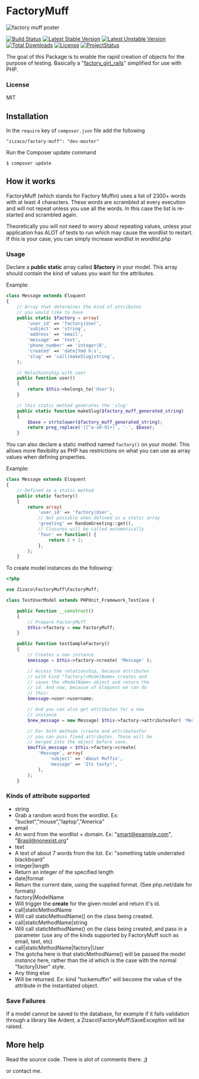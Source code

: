 FactoryMuff
===========

![factory muff poster](https://dl.dropbox.com/u/12506137/libs_bundles/factorymuff.png)

[![Build Status](https://api.travis-ci.org/Zizaco/factory-muff.png)](https://travis-ci.org/Zizaco/factory-muff)
[![Latest Stable Version](https://poser.pugx.org/zizaco/factory-muff/v/stable.png)](https://packagist.org/packages/zizaco/factory-muff)
[![Latest Unstable Version](https://poser.pugx.org/zizaco/factory-muff/v/unstable.png)](https://packagist.org/packages/zizaco/factory-muff)
[![Total Downloads](https://poser.pugx.org/zizaco/factory-muff/downloads.png)](https://packagist.org/packages/zizaco/factory-muff)
[![License](https://poser.pugx.org/zizaco/factory-muff/license.png)](https://packagist.org/packages/zizaco/factory-muff)
[![ProjectStatus](http://stillmaintained.com/Zizaco/factory-muff.png)](http://stillmaintained.com/Zizaco/factory-muff)

The goal of this Package is to enable the rapid creation of objects for the purpose of testing. Basically a "[factory\_girl\_rails](https://github.com/thoughtbot/factory_girl_rails)" simplified for use with PHP.

### License

MIT

Installation
-----------

In the `require` key of `composer.json` file add the following

    "zizaco/factory-muff": "dev-master"

Run the Composer update command

    $ composer update


How it works
------------

FactoryMuff (which stands for Factory Muffin) uses a list of 2300+ words with at least 4 characters. These words are scrambled at every execution and will not repeat unless you use all the words. In this case the list is re-started and scrambled again.

Theoretically you will not need to worry about repeating values​​, unless your application has ALOT of tests to run which may cause the wordlist to restart. If this is your case, you can simply increase wordlist in _wordlist.php_

### Usage

Declare a __public static__ array called __$factory__ in your model. This array should contain the kind of values you want for the attributes.

Example:
```php
class Message extends Eloquent
{
    // Array that determines the kind of attributes
    // you would like to have
    public static $factory = array(
        'user_id' => 'factory|User',
        'subject' => 'string',
        'address' => 'email',
        'message' => 'text',
        'phone_number' => 'integer|8',
        'created' => 'date|Ymd h:s',
        'slug' => 'call|makeSlug|string',
    );

    // Relashionship with user
    public function user()
    {
        return $this->belongs_to('User');
    }

    // this static method generates the 'slug'
    public static function makeSlug($factory_muff_generated_string)
    {
        $base = strtolower($factory_muff_generated_string);
        return preg_replace('|[^a-z0-9]+|', '-', $base);
    }
```

You can also declare a static method named `factory()` on your model. This allows more flexibility as PHP has restrictions on what you can use as array values when defining properties.

Example:
```php
class Message extends Eloquent
{
    // Defined as a static method
    public static factory()
    {
        return array(
            'user_id' => 'factory|User',
            // Not possible when defined as a static array
            'greeting' => RandomGreeting::get(),
            // Closures will be called automatically
            'four' => function() {
                return 2 + 2;
            },
        );
    }
```

To create model instances do the following:
```php
<?php

use Zizaco\FactoryMuff\FactoryMuff;

class TestUserModel extends PHPUnit_Framework_TestCase {

    public function __construct()
    {
        // Prepare FactoryMuff
        $this->factory = new FactoryMuff;
    }

    public function testSampleFactory()
    {
        // Creates a new instance
        $message = $this->factory->create( 'Message' );

        // Access the relationship, because attributes
        // with kind "factory|<ModelName> creates and
        // saves the <ModelName> object and return the
        // id. And now, because of eloquent we can do
        // this:
        $message->user->username;

        // And you can also get attributes for a new
        // instance
        $new_message = new Message( $this->factory->attributesFor( 'Message' ) )

        // For both methods (create and attributesFor
        // you can pass fixed attributes. Those will be
        // merged into the object before save.
        $muffin_message = $this->factory->create(
            'Message', array(
                'subject' => 'About Muffin',
                'message' => 'Its tasty!',
            ),
        );
    }
```

### Kinds of attribute supported

* string
 * Grab a random word from the wordlist. Ex: "bucket","mouse","laptop","America"
* email
 * An word from the wordlist + domain. Ex: "smart@example.com", "Brasil@nonexist.org"
* text
 * A text of about 7 words from the list. Ex: "something table underrated blackboard"
* integer|length
 * Return an integer of the specified length
* date|format
 * Return the current date, using the supplied format. (See php.net/date for formats)
* factory|ModelName
 * Will trigger the __create__ for the given model and return it's id.
* call|staticMethodName
 * Will call staticMethodName() on the class being created.
* call|staticMethodName|string
 * Will call staticMethodName() on the class being created, and pass in a parameter (use any of the kinds supported by FactoryMuff such as email, text, etc)
* call|staticMethodName|factory|User
 * The gotcha here is that staticMethodName() will be passed the _model instance_ here, rather than the _id_ which is the case with the normal "factory|User" style.
* Any thing else
 * Will be returned. Ex: kind "tuckemuffin" will become the value of the attribute in the instantiated object.


### Save Failures

If a model cannot be saved to the database, for example if it fails validation through a library like Ardent, a Zizaco\FactoryMuff\SaveException will be raised.

More help
---------

Read the source code. There is alot of comments there. __;)__

or contact me.
